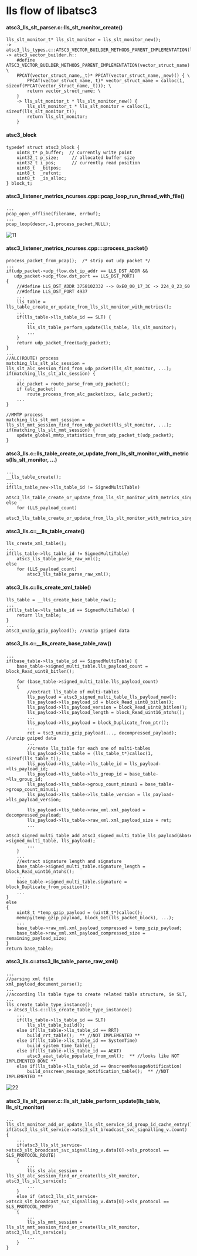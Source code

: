 # lls flow of libatsc3
#### atsc3_lls_slt_parser.c::lls_slt_monitor_create()
    lls_slt_monitor_t* lls_slt_monitor = lls_slt_monitor_new();
    -> atsc3_lls_types.c::ATSC3_VECTOR_BUILDER_METHODS_PARENT_IMPLEMENTATION(lls_slt_monitor)
    -> atsc3_vector_builder.h::
        #define ATSC3_VECTOR_BUILDER_METHODS_PARENT_IMPLEMENTATION(vector_struct_name) \
        PPCAT(vector_struct_name,_t)* PPCAT(vector_struct_name,_new)() { \
            PPCAT(vector_struct_name,_t)* vector_struct_name = calloc(1, sizeof(PPCAT(vector_struct_name,_t))); \
            return vector_struct_name; \
        }
        -> lls_slt_monitor_t * lls_slt_monitor_new() {
            lls_slt_monitor_t * lls_slt_monitor = calloc(1, sizeof(lls_slt_monitor_t));
            return lls_slt_monitor;
        }

#### atsc3_block
    typedef struct atsc3_block {
        uint8_t* p_buffer;  // currently write point
        uint32_t p_size;     // allocated buffer size
        uint32_t i_pos;      // currently read position
        uint8_t  _bitpos;
        uint8_t  _refcnt;
        uint8_t  _is_alloc;
    } block_t;

#### atsc3_listener_metrics_ncurses.cpp::pcap_loop_run_thread_with_file()
    ...
    pcap_open_offline(filename, errbuf); 
    ...
    pcap_loop(descr,-1,process_packet,NULL);

![11](/atsc3/res/lls.png)

#### atsc3_listener_metrics_ncurses.cpp::::process_packet()
    process_packet_from_pcap();  /* strip out udp packet */
    ...
    if(udp_packet->udp_flow.dst_ip_addr == LLS_DST_ADDR && 
       udp_packet->udp_flow.dst_port == LLS_DST_PORT) 
    {
        //#define LLS_DST_ADDR 3758102332 --> 0xE0_00_17_3C -> 224_0_23_60
        //#define LLS_DST_PORT 4937
        ...
        lls_table = lls_table_create_or_update_from_lls_slt_monitor_with_metrics();
        ...
        if(lls_table->lls_table_id == SLT) {
            ...
            lls_slt_table_perform_update(lls_table, lls_slt_monitor);
            ...
        }
        return udp_packet_free(&udp_packet);
    }
    ...
    //ALC(ROUTE) process
    matching_lls_slt_alc_session = lls_slt_alc_session_find_from_udp_packet(lls_slt_monitor, ...);
    if(matching_lls_slt_alc_session) {
        ...
        alc_packet = route_parse_from_udp_packet();
        if (alc_packet)
            route_process_from_alc_packet(xxx, &alc_packet);
        ...
    }
    
    //MMTP process
    matching_lls_slt_mmt_session = lls_slt_mmt_session_find_from_udp_packet(lls_slt_monitor, ...);
    if(matching_lls_slt_mmt_session) {
        update_global_mmtp_statistics_from_udp_packet_t(udp_packet);
    }

#### atsc3_lls.c::lls_table_create_or_update_from_lls_slt_monitor_with_metrics(lls_slt_monitor, ...)
    ...
    __lls_table_create();
    ...
    if(lls_table_new->lls_table_id != SignedMultiTable)
        atsc3_lls_table_create_or_update_from_lls_slt_monitor_with_metrics_single_table();
    else
        for (LLS_payload_count)
            atsc3_lls_table_create_or_update_from_lls_slt_monitor_with_metrics_single_table();

#### atsc3_lls.c::__lls_table_create()
    lls_create_xml_table();
    ...
    if(lls_table->lls_table_id != SignedMultiTable)
        atsc3_lls_table_parse_raw_xml();
    else
        for (LLS_payload_count)
            atsc3_lls_table_parse_raw_xml();

#### atsc3_lls.c::lls_create_xml_table()
    lls_table = __lls_create_base_table_raw();
    ...
    if(lls_table->lls_table_id == SignedMultiTable) {
        return lls_table;
    }
    ...
    atsc3_unzip_gzip_payload(); //unzip gziped data

#### atsc3_lls.c::__lls_create_base_table_raw()
    ...
    if(base_table->lls_table_id == SignedMultiTable) {
        base_table->signed_multi_table.lls_payload_count = block_Read_uint8_bitlen();
        
        for (base_table->signed_multi_table.lls_payload_count) 
        {
            //extract lls_table of multi-tables
            lls_payload = atsc3_signed_multi_table_lls_payload_new();
            lls_payload->lls_payload_id = block_Read_uint8_bitlen();
            lls_payload->lls_payload_version = block_Read_uint8_bitlen();
            lls_payload->lls_payload_length = block_Read_uint16_ntohs();
            ...
            lls_payload->lls_payload = block_Duplicate_from_ptr();
            ...
            ret = tsc3_unzip_gzip_payload(..., decompressed_payload); //unzip gziped data
            ...
            //create lls_table for each one of multi-tables
            lls_payload->lls_table = (lls_table_t*)calloc(1, sizeof(lls_table_t));
            lls_payload->lls_table->lls_table_id = lls_payload->lls_payload_id;
            lls_payload->lls_table->lls_group_id = base_table->lls_group_id;
            lls_payload->lls_table->group_count_minus1 = base_table->group_count_minus1;
            lls_payload->lls_table->lls_table_version = lls_payload->lls_payload_version;

            lls_payload->lls_table->raw_xml.xml_payload = decompressed_payload;
            lls_payload->lls_table->raw_xml.xml_payload_size = ret;
            ...
            atsc3_signed_multi_table_add_atsc3_signed_multi_table_lls_payload(&base_table->signed_multi_table, lls_payload);
            ...
        }
        ...
        //extract signature length and signature
        base_table->signed_multi_table.signature_length = block_Read_uint16_ntohs();
        ...
        base_table->signed_multi_table.signature = block_Duplicate_from_position();
        ...
    }
    else
    {
        uint8_t *temp_gzip_payload = (uint8_t*)calloc();
        memcpy(temp_gzip_payload, block_Get(lls_packet_block), ...);
        ...
        base_table->raw_xml.xml_payload_compressed = temp_gzip_payload;
        base_table->raw_xml.xml_payload_compressed_size = remaining_payload_size;
    }
    return base_table;

#### atsc3_lls.c::atsc3_lls_table_parse_raw_xml()
    ...
    //parsing xml file
    xml_payload_document_parse();
    ...
    //according lls table type to create related table structure, ie SLT, ...
    lls_create_table_type_instance();
    -> atsc3_lls.c::lls_create_table_type_instance()
        ...
        if(lls_table->lls_table_id == SLT)
            lls_slt_table_build();
        else if(lls_table->lls_table_id == RRT)
            build_rrt_table();  ** //NOT IMPLEMENTED **
        else if(lls_table->lls_table_id == SystemTime)
            build_system_time_table();
        else if(lls_table->lls_table_id == AEAT)
            atsc3_aeat_table_populate_from_xml();  ** //looks like NOT IMPLEMENTED DONE **
        else if(lls_table->lls_table_id == OnscreenMessageNotification)
            build_onscreen_message_notification_table();  ** //NOT IMPLEMENTED **

![22](/atsc3/res/lls_slt.png)

#### atsc3_lls_slt_parser.c::lls_slt_table_perform_update(lls_table, lls_slt_monitor)
    ...
    lls_slt_monitor_add_or_update_lls_slt_service_id_group_id_cache_entry();
    if(atsc3_lls_slt_service->atsc3_slt_broadcast_svc_signalling_v.count) {
        ...
        if(atsc3_lls_slt_service->atsc3_slt_broadcast_svc_signalling_v.data[0]->sls_protocol == SLS_PROTOCOL_ROUTE) 
        {
            ...
            lls_sls_alc_session = lls_slt_alc_session_find_or_create(lls_slt_monitor, atsc3_lls_slt_service);
            ...
        } 
        else if (atsc3_lls_slt_service->atsc3_slt_broadcast_svc_signalling_v.data[0]->sls_protocol == SLS_PROTOCOL_MMTP)
        {
            ...
            lls_sls_mmt_session = lls_slt_mmt_session_find_or_create(lls_slt_monitor, atsc3_lls_slt_service);
            ...
        }
    } 
